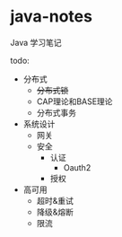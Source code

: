 # java-notes
Java 学习笔记



todo:

- 分布式
  - ~~分布式锁~~
  - CAP理论和BASE理论
  - 分布式事务
- 系统设计
  - 网关
  - 安全
    - 认证
      - Oauth2
    - 授权
- 高可用
  - 超时&重试
  - 降级&熔断
  - 限流

